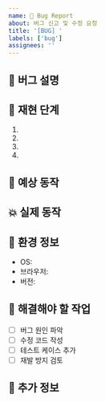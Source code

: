```yaml
---
name: 🐛 Bug Report
about: 버그 신고 및 수정 요청
title: '[BUG] '
labels: ['bug']
assignees: ''
---
```


## 🐛 버그 설명
<!-- 어떤 버그인지 명확하게 설명 -->

## 🔄 재현 단계
1. 
2. 
3. 
4. 

## 🎯 예상 동작
<!-- 어떻게 동작해야 하는지 -->

## 💥 실제 동작
<!-- 실제로 어떻게 동작하는지 -->

## 📱 환경 정보
- OS: 
- 브라우저: 
- 버전: 

## 📝 해결해야 할 작업
- [ ] 버그 원인 파악
- [ ] 수정 코드 작성
- [ ] 테스트 케이스 추가
- [ ] 재발 방지 검토

## 📎 추가 정보
<!-- 스크린샷, 로그, 관련 코드 등 -->